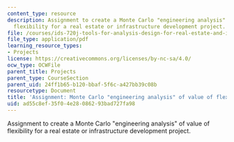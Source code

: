 ```yaml
---
content_type: resource
description: Assignment to create a Monte Carlo "engineering analysis" of value of
  flexibility for a real estate or infrastructure development project.
file: /courses/ids-720j-tools-for-analysis-design-for-real-estate-and-infrastructure-development-spring-2010/ad55c8ef35f04e28086293bad727fa98_MITESD_712S10_proj04.pdf
file_type: application/pdf
learning_resource_types:
- Projects
license: https://creativecommons.org/licenses/by-nc-sa/4.0/
ocw_type: OCWFile
parent_title: Projects
parent_type: CourseSection
parent_uid: 24ff1b65-b120-bbaf-5f6c-a427bb39c08b
resourcetype: Document
title: 'Assignment: Monte Carlo "engineering analysis" of value of flexibility'
uid: ad55c8ef-35f0-4e28-0862-93bad727fa98
---
```

Assignment to create a Monte Carlo "engineering analysis" of value of flexibility for a real estate or infrastructure development project.
